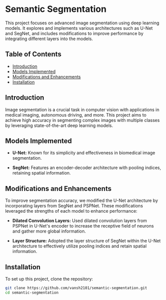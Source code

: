 
# Semantic Segmentation

This project focuses on advanced image segmentation using deep learning models. It explores and implements various architectures such as U-Net and SegNet, and includes modifications to improve performance by integrating different layers into the models.


## Table of Contents

* [Introduction](#introduction)
* [Models Implemented](#models-implemented)
* [Modifications and Enhancements](#modifications-and-enhancements)
* [Installation](#installations)
## Introduction

Image segmentation is a crucial task in computer vision with applications in medical imaging, autonomous driving, and more. This project aims to achieve high accuracy in segmenting complex images with multiple classes by leveraging state-of-the-art deep learning models.
## Models Implemented

* **U-Net:** Known for its simplicity and effectiveness in biomedical image segmentation.

* **SegNet:** Features an encoder-decoder architecture with pooling indices, retaining spatial information.

## Modifications and Enhancements

To improve segmentation accuracy, we modified the U-Net architecture by incorporating layers from SegNet and PSPNet. These modifications leveraged the strengths of each model to enhance performance:

* **Dilated Convolution Layers:** Used dilated convolution layers from PSPNet in U-Net's encoder to increase the receptive field of neurons and gather more global information.

* **Layer Structure:** Adopted the layer structure of SegNet within the U-Net architecture to effectively utilize pooling indices and retain spatial information.

## Installation

To set up this project, clone the repository:

```bash
git clone https://github.com/vansh2101/semantic-segmentation.git
cd semantic-segmentation
```
    
